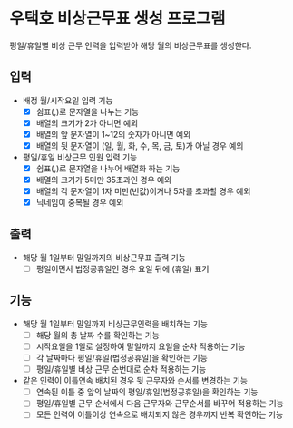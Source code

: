 # 우택호 비상근무표 생성 프로그램
평일/휴일별 비상 근무 인력을 입력받아 해당 월의 비상근무표를 생성한다.

## 입력
- 배정 월/시작요일 입력 기능
    - [x] 쉼표(,)로 문자열을 나누는 기능
    - [x] 배열의 크기가 2가 아니면 예외
    - [x] 배열의 앞 문자열이 1~12의 숫자가 아니면 예외
    - [x] 배열의 뒷 문자열이 (일, 월, 화, 수, 목, 금, 토)가 아닐 경우 예외
- 평일/휴일 비상근무 인원 입력 기능
    - [x] 쉼표(,)로 문자열을 나누어 배열화 하는 기능
    - [x] 배열의 크기가 5미만 35초과인 경우 예외
    - [x] 배열의 각 문자열이 1자 미만(빈값)이거나 5자를 초과할 경우 예외
    - [x] 닉네임이 중복될 경우 예외

## 출력
- 해당 월 1일부터 말일까지의 비상근무표 출력 기능
    - [ ] 평일이면서 법정공휴일인 경우 요일 뒤에 (휴일) 표기
    
## 기능
- 해당 월 1일부터 말일까지 비상근무인력을 배치하는 기능
    - [ ] 해당 월의 총 날짜 수를 확인하는 기능
    - [ ] 시작요일을 1일로 설정하여 말일까지 요일을 순차 적용하는 기능
    - [ ] 각 날짜마다 평일/휴일(법정공휴일)을 확인하는 기능
    - [ ] 평일/휴일별 비상 근무 순번대로 순차 적용하는 기능
- 같은 인력이 이틀연속 배치된 경우 뒷 근무자와 순서를 변경하는 기능
    - [ ] 연속된 이틀 중 앞의 날짜의 평일/휴일(법정공휴일)을 확인하는 기능
    - [ ] 평일/휴일별 근무 순서에서 다음 근무자와 근무순서를 바꾸어 적용하는 기능
    - [ ] 모든 인력이 이틀이상 연속으로 배치되지 않은 경우까지 반복 확인하는 기능 